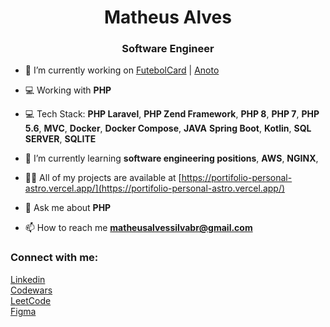 <h1 align="center">Matheus Alves</h1>
<h3 align="center">Software Engineer</h3>

- 🔭 I’m currently working on [FutebolCard](https://www.futebolcard.com/) | [Anoto](https://github.com/Anoto-ecossistem) 

- 💻 Working with **PHP**
  
- 💻 Tech Stack: **PHP Laravel**, **PHP Zend Framework**, **PHP 8**, **PHP 7**, **PHP 5.6**, **MVC**, **Docker**, **Docker Compose**, **JAVA** **Spring Boot**, **Kotlin**, **SQL SERVER**, **SQLITE**

- 🌱 I’m currently learning **software engineering positions**, **AWS**, **NGINX**, 

- 👨‍💻 All of my projects are available at [https://portifolio-personal-astro.vercel.app/](https://portifolio-personal-astro.vercel.app/)

- 💬 Ask me about **PHP**

- 📫 How to reach me **matheusalvessilvabr@gmail.com**

<h3 align="left">Connect with me:</h3>

[Linkedin](https://www.linkedin.com/in/matheus-alves-4a2b03231)<br>
[Codewars](https://www.codewars.com/users/MatheusAlvesPereira)<br>
[LeetCode](https://leetcode.com/u/MatheusAlvesPereira/)<br>
[Figma](https://www.figma.com/@Matheusalvess)
